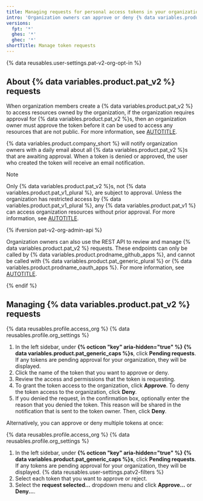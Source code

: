 ```yaml
---
title: Managing requests for personal access tokens in your organization
intro: 'Organization owners can approve or deny {% data variables.product.pat_v2 %}s that request access to their organization.'
versions:
  fpt: '*'
  ghes: '*'
  ghec: '*'
shortTitle: Manage token requests
---
```


{% data reusables.user-settings.pat-v2-org-opt-in %}

## About {% data variables.product.pat_v2 %} requests

When organization members create a {% data variables.product.pat_v2 %} to access resources owned by the organization, if the organization requires approval for {% data variables.product.pat_v2 %}s, then an organization owner must approve the token before it can be used to access any resources that are not public. For more information, see [AUTOTITLE](/organizations/managing-programmatic-access-to-your-organization/setting-a-personal-access-token-policy-for-your-organization).

{% data variables.product.company_short %} will notify organization owners with a daily email about all {% data variables.product.pat_v2 %}s that are awaiting approval. When a token is denied or approved, the user who created the token will receive an email notification.

> [!NOTE]
> Only {% data variables.product.pat_v2 %}s, not {% data variables.product.pat_v1_plural %}, are subject to approval. Unless the organization has restricted access by {% data variables.product.pat_v1_plural %}, any {% data variables.product.pat_v1 %} can access organization resources without prior approval. For more information, see [AUTOTITLE](/organizations/managing-programmatic-access-to-your-organization/setting-a-personal-access-token-policy-for-your-organization).

{% ifversion pat-v2-org-admin-api %}

Organization owners can also use the REST API to review and manage {% data variables.product.pat_v2 %} requests. These endpoints can only be called by {% data variables.product.prodname_github_apps %}, and cannot be called with {% data variables.product.pat_generic_plural %} or {% data variables.product.prodname_oauth_apps %}. For more information, see [AUTOTITLE](/rest/orgs/orgs#list-requests-to-access-organization-resources-with-fine-grained-personal-access-tokens).

{% endif %}

## Managing {% data variables.product.pat_v2 %} requests

{% data reusables.profile.access_org %}
{% data reusables.profile.org_settings %}
1. In the left sidebar, under **{% octicon "key" aria-hidden="true" %} {% data variables.product.pat_generic_caps %}s**, click **Pending requests**. If any tokens are pending approval for your organization, they will be displayed.
1. Click the name of the token that you want to approve or deny.
1. Review the access and permissions that the token is requesting.
1. To grant the token access to the organization, click **Approve**. To deny the token access to the organization, click **Deny**.
1. If you denied the request, in the confirmation box, optionally enter the reason that you denied the token. This reason will be shared in the notification that is sent to the token owner. Then, click **Deny**.

Alternatively, you can approve or deny multiple tokens at once:

{% data reusables.profile.access_org %}
{% data reusables.profile.org_settings %}
1. In the left sidebar, under **{% octicon "key" aria-hidden="true" %} {% data variables.product.pat_generic_caps %}s**, click **Pending requests**. If any tokens are pending approval for your organization, they will be displayed.
{% data reusables.user-settings.patv2-filters %}
1. Select each token that you want to approve or reject.
1. Select the **request selected...** dropdown menu and click **Approve...** or **Deny...**.
